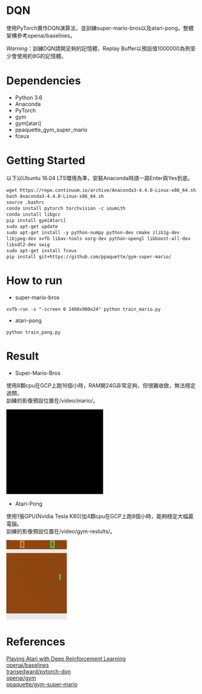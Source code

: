 # DQN

使用PyTorch實作DQN演算法，並訓練super-mario-bros以及atari-pong，整體架構參考openai/baselines。  

*Warning*：訓練DQN請開足夠的記憶體，Replay Buffer以預設值1000000為例至少會使用約8G的記憶體。
  
# Dependencies

* Python 3.6
* Anaconda
* PyTorch
* gym
* gym[atari]
* ppaquette_gym_super_mario
* fceux
  
# Getting Started

以下以Ubuntu 16.04 LTS環境為準，安裝Anaconda時請一路Enter與Yes到底。

```
wget https://repo.continuum.io/archive/Anaconda3-4.4.0-Linux-x86_64.sh
bash Anaconda3-4.4.0-Linux-x86_64.sh
source .bashrc
conda install pytorch torchvision -c soumith
conda install libgcc
pip install gym[Atari]
sudo apt-get update
sudo apt-get install -y python-numpy python-dev cmake zlib1g-dev libjpeg-dev xvfb libav-tools xorg-dev python-opengl libboost-all-dev libsdl2-dev swig
sudo apt-get install fceux
pip install git+https://github.com/ppaquette/gym-super-mario/
```
  
# How to run

* super-mario-bros
```
xvfb-run -s "-screen 0 1400x900x24" python train_mario.py
```
  
* atari-pong
```
python train_pong.py
```

# Result

* Super-Mario-Bros

使用8顆cpu在GCP上跑16個小時，RAM開24G非常足夠，但很難收斂，無法穩定過關。  
訓練的影像預設位置在/video/mario/。

![](img/mario-dqn-16hr.gif)

* Atari-Pong

使用1張GPU(Nvidia Tesla K80)加4顆cpu在GCP上跑8個小時，能夠穩定大幅贏電腦。  
訓練的影像預設位置在/video/gym-reslults/。

![](img/pong-dqn-8hr.gif)


# References

[Playing Atari with Deep Reinforcement Learning](https://www.cs.toronto.edu/~vmnih/docs/dqn.pdf)  
[openai/baselines](https://github.com/openai/baselines)  
[transedward/pytorch-dqn](https://github.com/transedward/pytorch-dqn)  
[openai/gym](https://github.com/openai/gym)  
[ppaquette/gym-super-mario](https://github.com/ppaquette/gym-super-mario)  
